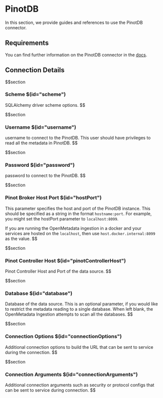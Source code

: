 # PinotDB

In this section, we provide guides and references to use the PinotDB connector.

## Requirements

You can find further information on the PinotDB connector in the [docs](https://docs.open-metadata.org/connectors/database/pinotdb).

## Connection Details

$$section
### Scheme $(id="scheme")

SQLAlchemy driver scheme options.
$$

$$section
### Username $(id="username")

username to connect to the PinotDB. This user should have privileges to read all the metadata in PinotDB.
$$

$$section
### Password $(id="password")

password to connect to the PinotDB.
$$

$$section
### Pinot Broker Host Port $(id="hostPort")

This parameter specifies the host and port of the PinotDB instance. This should be specified as a string in the format `hostname:port`. For example, you might set the hostPort parameter to `localhost:8099`.

If you are running the OpenMetadata ingestion in a docker and your services are hosted on the `localhost`, then use `host.docker.internal:8099` as the value.
$$

$$section
### Pinot Controller Host $(id="pinotControllerHost")

Pinot Controller Host and Port of the data source.
$$

$$section
### Database $(id="database")

Database of the data source. This is an optional parameter, if you would like to restrict the metadata reading to a single database. When left blank, the OpenMetadata Ingestion attempts to scan all the databases.
$$

$$section
### Connection Options $(id="connectionOptions")

Additional connection options to build the URL that can be sent to service during the connection.
$$

$$section
### Connection Arguments $(id="connectionArguments")

Additional connection arguments such as security or protocol configs that can be sent to service during connection.
$$
